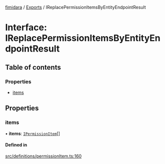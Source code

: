 [fimidara](../README.md) / [Exports](../modules.md) / IReplacePermissionItemsByEntityEndpointResult

# Interface: IReplacePermissionItemsByEntityEndpointResult

## Table of contents

### Properties

- [items](IReplacePermissionItemsByEntityEndpointResult.md#items)

## Properties

### items

• **items**: [`IPermissionItem`](IPermissionItem.md)[]

#### Defined in

[src/definitions/permissionItem.ts:160](https://github.com/softkave/files-js/blob/852341e/src/definitions/permissionItem.ts#L160)
